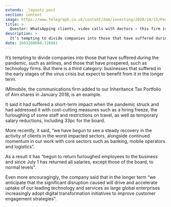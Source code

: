 ```yaml
--- 
extends: _layouts.post 
section: content 
image: https://www.telegraph.co.uk/content/dam/investing/2020/10/15/People-talking-and-the-WhatsApp-logo_trans_NvBQzQNjv4BqOTom2IDArMR5JububTrAx-tnFTrpsYaAoL1DebmRBSo.jpg?impolicy=logo-overlay 
title: > 
  Questor: WhatsApping clients, video calls with doctors – this firm is ready for life after Covid 
description: > 
  It’s tempting to divide companies into those that have suffered during the pandemic, such as airlines, and those that have prospered, such as technology firms.But there is a third category: businesses that suffered in the early stages of the virus crisis but expect to benefit from it in the longer term.IMImobile, the communications firm added to our Inheritance Tax Portfolio of Aim shares in January 2018, is an example.More recently, it said, “we have begun to see a steady recovery in the activity of clients in the worst impacted sectors, alongside continued momentum in our work with core sectors such as banking, mobile operators and logistics”.As a result it has “begun to return furloughed employees to the business and since July 1 has returned all salaries, except those of the board, to normal levels”. 
date: 1603200080.326681 
--- 
```

<div><p>It&#8217;s&#160;tempting to divide companies into those that have suffered during the pandemic, such as airlines, and those that have prospered, such as technology firms. But there is a third category: businesses that suffered in the early stages of the virus crisis but expect to benefit from it in the longer term.</p>
<p>IMImobile, the communications firm added to our Inheritance Tax Portfolio of Aim shares in January 2018, is an&#160;example.</p>
<p>It said it had suffered a short-term impact when the pandemic struck and had addressed it with cost-cutting measures such as a hiring freeze, the furloughing of some staff and restrictions on travel, as well as temporary salary reductions, including 33pc for the board.</p>
<p>More recently, it said, &#8220;we have begun to see a steady recovery in the activity of clients in the worst impacted sectors, alongside continued momentum in our work with core sectors such as banking, mobile operators and logistics&#8221;.</p>
<p>As a result it has &#8220;begun to return furloughed employees to the business and since July 1 has returned all salaries, except those of the board, to normal levels&#8221;.</p>
<p>Even more encouragingly, the company said that in the longer term &#8220;we anticipate that the significant&#160;disruption caused will drive and accelerate uptake of our leading technology and services as&#160;large global enterprises increasingly&#160;adopt digital transformation initiatives to improve customer engagement strategies&#8221;.</p>
</div>